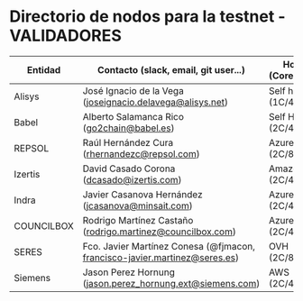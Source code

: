 ﻿# Directorio de nodos para la testnet - VALIDADORES

| Entidad | Contacto (slack, email, git user...) | Hosting info (Cores/Mem/HDD) | enode |
| ------- | ------------------------------------ | ---------------------------------- | ----- |
| Alisys | José Ignacio de la Vega (joseignacio.delavega@alisys.net) | Self hosted (1C/4GB/70GB) | enode://3905f943ba5446eba164c07ab5f53a84ce17d74ec4d7591f6ec54b9d7608f57cae7cfdf946616385f59cfb5b910161a1f8520cb6f992bcc0d1ab932601205e91@154.62.228.6:21000?discport=0 |
| Babel | Alberto Salamanca Rico (go2chain@babel.es) | Self Hosted (2C/4Gb/60Gb) | "enode://617f92376d525f6a1ed2eedec85adc7110afa152666b03c13dcfb710e4cc5daeb72a2c32ce55ba00dce3c5169706c445261b04eda77bb494ccbc1de0e7a67362@213.27.216.170:21000?discport=0"|
| REPSOL | Raúl Hernández Cura (rhernandezc@repsol.com) | Azure (2C/8Gb/200Gb) | enode://2a0a2a6e2171957282086680b8ffe022f7759e5c8ce1a41d4be6fb3d5d56e43e3be9a556a265986aaeac9d0c8a316145a813bb6dd35f77d37a30721b554e44e6@65.52.226.126:21000?discport=0 |
| Izertis | David Casado Corona (dcasado@izertis.com) | Amazon (2C/4Gb/100Gb) | enode://51bff825ab4169bc94035fb733a2613018e012460d683a032a20a2a8d305b5eb9462ad7f84ea0e7ce8eec1e0ba0647d5212912016917033c20939719397247a5@54.77.43.225:21000?discport=0 |
| Indra | Javier Casanova Hernández (jcasanova@minsait.com) | Azure (2C/4Gb/100Gb) | enode://7adf7393d3d75978b3d9bf2f78436bb070e1c19eff20eb2eef07dc8293293c4ecbbbcca5a2f84ee6ca9331e8efe7d7d5662ed1f92bb96a6bd0e850715b45ed6d@40.118.64.233:21000?discport=0 |
| COUNCILBOX | Rodrigo Martínez Castaño (rodrigo.martinez@councilbox.com) | Azure (2C/4Gb/512GiB) | enode://a7e28844702e519f504802a0b45638049db8bf08e18d12e0713c9e5c5707bfabb029583a87e94f8985f9584bee9257a7efe5e057ea61e6b5a16f1eb0b9b3623a@val0.telsius.alastria.councilbox.com:21000?discport=0 |
| SERES | Fco. Javier Martínez Conesa (@fjmacon, francisco-javier.martinez@seres.es) | OVH (2C/8Gb/80Gb) | enode://447fcf8ff5dbd13816e5107106dadbc3a06ac59d7354ed8079bd1de51751d0aebb02aaa63adaa789ddbc55a81cb6e34a49467347aaf9a8480c4a3b47d8733e33@51.83.79.101:21000?discport=0 |
| Siemens | Jason Perez Hornung (jason.perez_hornung.ext@siemens.com) | AWS (2C/4Gb//512GiB) |  enode://c00919921c18f1449d83bb7d9bfd12e096987ffe158c2b9f0a27385b79352e7b4f7c370fb57502ca3eb8600d1e0ebe16d6d93a5648bbecc5fedb582e84ad5ef3@52.28.115.198:21000?discport=0|
